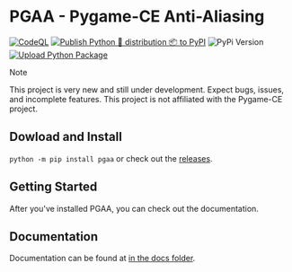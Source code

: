 # PGAA - Pygame-CE Anti-Aliasing

[![CodeQL](https://github.com/Iron-Sparrow/PGAA/actions/workflows/github-code-scanning/codeql/badge.svg)](https://github.com/Iron-Sparrow/PGAA/actions/workflows/github-code-scanning/codeql)
[![Publish Python 🐍 distribution 📦 to PyPI](https://github.com/Iron-Sparrow/PGAA/actions/workflows/publish_to_pypi.yml/badge.svg)](https://github.com/Iron-Sparrow/PGAA/actions/workflows/publish_to_pypi.yml)
![PyPi Version](https://img.shields.io/pypi/v/pgaa.svg?v=1)
[![Upload Python Package](https://github.com/Iron-Sparrow/PGAA/actions/workflows/python-publish.yml/badge.svg)](https://github.com/Iron-Sparrow/PGAA/actions/workflows/python-publish.yml)

> [!NOTE]
> This project is very new and still under development. Expect bugs, issues, and incomplete features.
> This project is not affiliated with the Pygame-CE project.

## Dowload and Install

 ```python -m pip install pgaa``` or check out the [releases](https://github.com/Iron-Sparrow/PGAA/releases).

## Getting Started

After you've installed PGAA, you can check out the documentation.

## Documentation

Documentation can be found at [in the docs folder](https://github.com/Iron-Sparrow/PGAA/blob/main/docs/Documentation.md).
